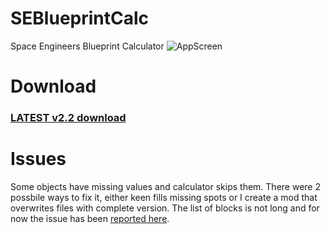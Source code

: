 # SEBlueprintCalc
Space Engineers Blueprint Calculator
![AppScreen](https://repository-images.githubusercontent.com/332502325/a2d2099c-8f67-4010-b9e4-c1e2042cf57d)

# Download
### [LATEST v2.2 download](https://github.com/Guzuu/SEBlueprintCalc/releases/download/v2.2/SEBlueprintCalc_v2_2.rar)

# Issues
Some objects have missing values and calculator skips them. There were 2 possbile ways to fix it, either keen fills missing spots or I create a mod that overwrites files with complete version. The list of blocks is not long and for now the issue has been [reported here](https://support.keenswh.com/spaceengineers/pc/topic/null-subtypeid-values_1).
